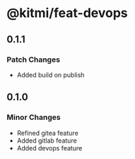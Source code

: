 # @kitmi/feat-devops

## 0.1.1

### Patch Changes

- Added build on publish

## 0.1.0

### Minor Changes

- Refined gitea feature
- Added gitlab feature
- Added devops feature
